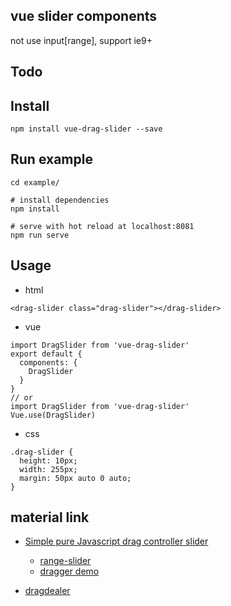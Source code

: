 ## vue slider components

not use input[range], support ie9+

## Todo
## Install
````
npm install vue-drag-slider --save
````
## Run example
````
cd example/

# install dependencies
npm install

# serve with hot reload at localhost:8081
npm run serve
````

## Usage
- html
````
<drag-slider class="drag-slider"></drag-slider>
````
- vue
````
import DragSlider from 'vue-drag-slider'
export default {
  components: {
    DragSlider
  }
}
// or
import DragSlider from 'vue-drag-slider'
Vue.use(DragSlider)
````
- css
````
.drag-slider {
  height: 10px;
  width: 255px;
  margin: 50px auto 0 auto;
}
````

## material link
- [Simple pure Javascript drag controller slider](https://stackoverflow.com/questions/14095880/simple-pure-javascript-drag-controller-slider)
  - [range-slider](https://github.com/tovic/range-slider)
  - [dragger demo](http://jsbin.com/dulifezi/2/edit?html,js,output)

- [dragdealer](https://github.com/skidding/dragdealer)
